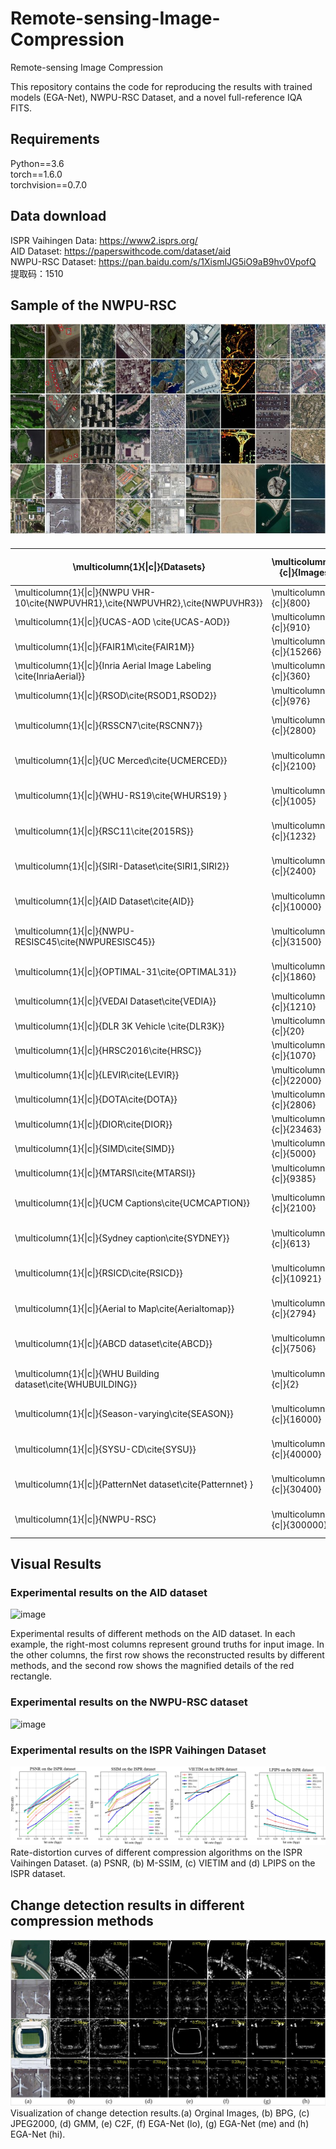 # Remote-sensing-Image-Compression
Remote-sensing Image Compression


This repository contains the code for reproducing the results with trained models (EGA-Net), NWPU-RSC Dataset, and a novel full-reference IQA FITS.

## Requirements

Python==3.6  
torch==1.6.0  
torchvision==0.7.0

  
## Data download  
  ISPR Vaihingen Data: https://www2.isprs.org/  
  AID Dataset: https://paperswithcode.com/dataset/aid  
  NWPU-RSC Dataset: https://pan.baidu.com/s/1XismIJG5iO9aB9hv0VpofQ 
提取码：1510 

## Sample of the NWPU-RSC
  
![image](https://github.com/Chenxi1510/Remote-sensing-Image-Compression/blob/main/Image/data.JPG)


####
| \\multicolumn\{1\}\{\|c\|\}\{Datasets\}                                                             | \\multicolumn\{1\}\{c\|\}\{Images\} | \\multicolumn\{1\}\{c\|\}\{Images Size\}                    | \\multicolumn\{1\}\{c\|\}\{Categories\} | \\multicolumn\{1\}\{c\|\}\{Image format\} | \\multicolumn\{1\}\{c\|\}\{Objective task\}    |
|-----------------------------------------------------------------------------------------------------|-------------------------------------|-------------------------------------------------------------|-----------------------------------------|-------------------------------------------|------------------------------------------------|
| \\multicolumn\{1\}\{\|c\|\}\{NWPU VHR\-10\\cite\{NWPUVHR1\},\\cite\{NWPUVHR2\},\\cite\{NWPUVHR3\}\} | \\multicolumn\{1\}\{c\|\}\{800\}    | \\multicolumn\{1\}\{c\|\}\{\}                               | \\multicolumn\{1\}\{c\|\}\{10\}         | \\multicolumn\{1\}\{c\|\}\{\.JPG\}        | \\multicolumn\{1\}\{c\|\}\{Detection\}         |
| \\multicolumn\{1\}\{\|c\|\}\{UCAS\-AOD \\cite\{UCAS\-AOD\}\}                                        | \\multicolumn\{1\}\{c\|\}\{910\}    | \\multicolumn\{1\}\{c\|\}\{1280\*659\}                      | \\multicolumn\{1\}\{c\|\}\{2\}          | \\multicolumn\{1\}\{c\|\}\{\.PNG\}        | \\multicolumn\{1\}\{c\|\}\{Detection\}         |
| \\multicolumn\{1\}\{\|c\|\}\{FAIR1M\\cite\{FAIR1M\}\}                                               | \\multicolumn\{1\}\{c\|\}\{15266\}  | \\multicolumn\{1\}\{c\|\}\{1000\*1000$\\sim$10000\*10000\}  | \\multicolumn\{1\}\{c\|\}\{5\}          | \\multicolumn\{1\}\{c\|\}\{\}             | \\multicolumn\{1\}\{c\|\}\{recognition\}       |
| \\multicolumn\{1\}\{\|c\|\}\{Inria Aerial Image Labeling \\cite\{InriaAerial\}\}                    | \\multicolumn\{1\}\{c\|\}\{360\}    | \\multicolumn\{1\}\{c\|\}\{5000\*5000\}                     | \\multicolumn\{1\}\{c\|\}\{2\}          | \\multicolumn\{1\}\{c\|\}\{\.Geotiff\}    | \\multicolumn\{1\}\{c\|\}\{Detection\}         |
| \\multicolumn\{1\}\{\|c\|\}\{RSOD\\cite\{RSOD1,RSOD2\}\}                                            | \\multicolumn\{1\}\{c\|\}\{976\}    | \\multicolumn\{1\}\{c\|\}\{1044$\\sim$1288\*915$\\sim$992\} | \\multicolumn\{1\}\{c\|\}\{4\}          | \\multicolumn\{1\}\{c\|\}\{\.JPG\}        | \\multicolumn\{1\}\{c\|\}\{Detection\}         |
| \\multicolumn\{1\}\{\|c\|\}\{RSSCN7\\cite\{RSCNN7\}\}                                               | \\multicolumn\{1\}\{c\|\}\{2800\}   | \\multicolumn\{1\}\{c\|\}\{400\*400\}                       | \\multicolumn\{1\}\{c\|\}\{7\}          | \\multicolumn\{1\}\{c\|\}\{\.JPG\}        | \\multicolumn\{1\}\{c\|\}\{Classification\}    |
| \\multicolumn\{1\}\{\|c\|\}\{UC Merced\\cite\{UCMERCED\}\}                                          | \\multicolumn\{1\}\{c\|\}\{2100\}   | \\multicolumn\{1\}\{c\|\}\{256\*256\}                       | \\multicolumn\{1\}\{c\|\}\{21\}         | \\multicolumn\{1\}\{c\|\}\{\.PNG\}        | \\multicolumn\{1\}\{c\|\}\{Classification\}    |
| \\multicolumn\{1\}\{\|c\|\}\{WHU\-RS19\\cite\{WHURS19\} \}                                          | \\multicolumn\{1\}\{c\|\}\{1005\}   | \\multicolumn\{1\}\{c\|\}\{600\*600\}                       | \\multicolumn\{1\}\{c\|\}\{19\}         | \\multicolumn\{1\}\{c\|\}\{\.TIFF\}       | \\multicolumn\{1\}\{c\|\}\{Classification\}    |
| \\multicolumn\{1\}\{\|c\|\}\{RSC11\\cite\{2015RS\}\}                                                | \\multicolumn\{1\}\{c\|\}\{1232\}   | \\multicolumn\{1\}\{c\|\}\{500\*500\}                       | \\multicolumn\{1\}\{c\|\}\{11\}         | \\multicolumn\{1\}\{c\|\}\{\.TIFF\}       | \\multicolumn\{1\}\{c\|\}\{Classification\}    |
| \\multicolumn\{1\}\{\|c\|\}\{SIRI\-Dataset\\cite\{SIRI1,SIRI2\}\}                                   | \\multicolumn\{1\}\{c\|\}\{2400\}   | \\multicolumn\{1\}\{c\|\}\{200\*200\}                       | \\multicolumn\{1\}\{c\|\}\{12\}         | \\multicolumn\{1\}\{c\|\}\{\.TIFF\}       | \\multicolumn\{1\}\{c\|\}\{Classification\}    |
| \\multicolumn\{1\}\{\|c\|\}\{AID Dataset\\cite\{AID\}\}                                             | \\multicolumn\{1\}\{c\|\}\{10000\}  | \\multicolumn\{1\}\{c\|\}\{600\*600\}                       | \\multicolumn\{1\}\{c\|\}\{30\}         | \\multicolumn\{1\}\{c\|\}\{\.JPG\}        | \\multicolumn\{1\}\{c\|\}\{Classification\}    |
| \\multicolumn\{1\}\{\|c\|\}\{NWPU\-RESISC45\\cite\{NWPURESISC45\}\}                                 | \\multicolumn\{1\}\{c\|\}\{31500\}  | \\multicolumn\{1\}\{c\|\}\{256\*256\}                       | \\multicolumn\{1\}\{c\|\}\{45\}         | \\multicolumn\{1\}\{c\|\}\{\.JPG\}        | \\multicolumn\{1\}\{c\|\}\{Classification\}    |
| \\multicolumn\{1\}\{\|c\|\}\{OPTIMAL\-31\\cite\{OPTIMAL31\}\}                                       | \\multicolumn\{1\}\{c\|\}\{1860\}   | \\multicolumn\{1\}\{c\|\}\{256\*256\}                       | \\multicolumn\{1\}\{c\|\}\{31\}         | \\multicolumn\{1\}\{c\|\}\{\.JPG\}        | \\multicolumn\{1\}\{c\|\}\{Classification\}    |
| \\multicolumn\{1\}\{\|c\|\}\{VEDAI Dataset\\cite\{VEDIA\}\}                                         | \\multicolumn\{1\}\{c\|\}\{1210\}   | \\multicolumn\{1\}\{c\|\}\{1024\*1024\}                     | \\multicolumn\{1\}\{c\|\}\{9\}          | \\multicolumn\{1\}\{c\|\}\{\.PNG\}        | \\multicolumn\{1\}\{c\|\}\{Detection\}         |
| \\multicolumn\{1\}\{\|c\|\}\{DLR 3K Vehicle \\cite\{DLR3K\}\}                                       | \\multicolumn\{1\}\{c\|\}\{20\}     | \\multicolumn\{1\}\{c\|\}\{5616\*3744\}                     | \\multicolumn\{1\}\{c\|\}\{2\}          | \\multicolumn\{1\}\{c\|\}\{\.JPG\}        | \\multicolumn\{1\}\{c\|\}\{Detection\}         |
| \\multicolumn\{1\}\{\|c\|\}\{HRSC2016\\cite\{HRSC\}\}                                               | \\multicolumn\{1\}\{c\|\}\{1070\}   | \\multicolumn\{1\}\{c\|\}\{300\*300,1500\*900\}             | \\multicolumn\{1\}\{c\|\}\{1\}          | \\multicolumn\{1\}\{c\|\}\{\.BMP\}        | \\multicolumn\{1\}\{c\|\}\{Detection\}         |
| \\multicolumn\{1\}\{\|c\|\}\{LEVIR\\cite\{LEVIR\}\}                                                 | \\multicolumn\{1\}\{c\|\}\{22000\}  | \\multicolumn\{1\}\{c\|\}\{600\*800\}                       | \\multicolumn\{1\}\{c\|\}\{3\}          | \\multicolumn\{1\}\{c\|\}\{\}             | \\multicolumn\{1\}\{c\|\}\{Detection\}         |
| \\multicolumn\{1\}\{\|c\|\}\{DOTA\\cite\{DOTA\}\}                                                   | \\multicolumn\{1\}\{c\|\}\{2806\}   | \\multicolumn\{1\}\{c\|\}\{800\*800,4000\*4000\}            | \\multicolumn\{1\}\{c\|\}\{15\}         | \\multicolumn\{1\}\{c\|\}\{\.PNG\}        | \\multicolumn\{1\}\{c\|\}\{Detection\}         |
| \\multicolumn\{1\}\{\|c\|\}\{DIOR\\cite\{DIOR\}\}                                                   | \\multicolumn\{1\}\{c\|\}\{23463\}  | \\multicolumn\{1\}\{c\|\}\{800\*800\}                       | \\multicolumn\{1\}\{c\|\}\{20\}         | \\multicolumn\{1\}\{c\|\}\{\.JPG\}        | \\multicolumn\{1\}\{c\|\}\{Detection\}         |
| \\multicolumn\{1\}\{\|c\|\}\{SIMD\\cite\{SIMD\}\}                                                   | \\multicolumn\{1\}\{c\|\}\{5000\}   | \\multicolumn\{1\}\{c\|\}\{1024\*768\}                      | \\multicolumn\{1\}\{c\|\}\{15\}         | \\multicolumn\{1\}\{c\|\}\{\.JPG\}        | \\multicolumn\{1\}\{c\|\}\{Detection\}         |
| \\multicolumn\{1\}\{\|c\|\}\{MTARSI\\cite\{MTARSI\}\}                                               | \\multicolumn\{1\}\{c\|\}\{9385\}   | \\multicolumn\{1\}\{c\|\}\{256\*256\}                       | \\multicolumn\{1\}\{c\|\}\{3\}          | \\multicolumn\{1\}\{c\|\}\{\}             | \\multicolumn\{1\}\{c\|\}\{Detection\}         |
| \\multicolumn\{1\}\{\|c\|\}\{UCM Captions\\cite\{UCMCAPTION\}\}                                     | \\multicolumn\{1\}\{c\|\}\{2100\}   | \\multicolumn\{1\}\{c\|\}\{256\*256\}                       | \\multicolumn\{1\}\{c\|\}\{5\}          | \\multicolumn\{1\}\{c\|\}\{\.PNG\}        | \\multicolumn\{1\}\{c\|\}\{Image Caption\}     |
| \\multicolumn\{1\}\{\|c\|\}\{Sydney caption\\cite\{SYDNEY\}\}                                       | \\multicolumn\{1\}\{c\|\}\{613\}    | \\multicolumn\{1\}\{c\|\}\{500\*500\}                       | \\multicolumn\{1\}\{c\|\}\{5\}          | \\multicolumn\{1\}\{c\|\}\{\.PNG\}        | \\multicolumn\{1\}\{c\|\}\{Image Caption\}     |
| \\multicolumn\{1\}\{\|c\|\}\{RSICD\\cite\{RSICD\}\}                                                 | \\multicolumn\{1\}\{c\|\}\{10921\}  | \\multicolumn\{1\}\{c\|\}\{224\*224\}                       | \\multicolumn\{1\}\{c\|\}\{5\}          | \\multicolumn\{1\}\{c\|\}\{\.PNG\}        | \\multicolumn\{1\}\{c\|\}\{Image Caption\}     |
| \\multicolumn\{1\}\{\|c\|\}\{Aerial to Map\\cite\{Aerialtomap\}\}                                   | \\multicolumn\{1\}\{c\|\}\{2794\}   | \\multicolumn\{1\}\{c\|\}\{600\*600\}                       | \\multicolumn\{1\}\{c\|\}\{2\}          | \\multicolumn\{1\}\{c\|\}\{\}             | \\multicolumn\{1\}\{c\|\}\{Style transfer\}    |
| \\multicolumn\{1\}\{\|c\|\}\{ABCD dataset\\cite\{ABCD\}\}                                           | \\multicolumn\{1\}\{c\|\}\{7506\}   | \\multicolumn\{1\}\{c\|\}\{160\*160\}                       | \\multicolumn\{1\}\{c\|\}\{1\}          | \\multicolumn\{1\}\{c\|\}\{\}             | \\multicolumn\{1\}\{c\|\}\{Change detection\}  |
| \\multicolumn\{1\}\{\|c\|\}\{WHU Building dataset\\cite\{WHUBUILDING\}\}                            | \\multicolumn\{1\}\{c\|\}\{2\}      | \\multicolumn\{1\}\{c\|\}\{32207\*15354\}                   | \\multicolumn\{1\}\{c\|\}\{1\}          | \\multicolumn\{1\}\{c\|\}\{\}             | \\multicolumn\{1\}\{c\|\}\{Change detection\}  |
| \\multicolumn\{1\}\{\|c\|\}\{Season\-varying\\cite\{SEASON\}\}                                      | \\multicolumn\{1\}\{c\|\}\{16000\}  | \\multicolumn\{1\}\{c\|\}\{256\*256\}                       | \\multicolumn\{1\}\{c\|\}\{1\}          | \\multicolumn\{1\}\{c\|\}\{\}             | \\multicolumn\{1\}\{c\|\}\{Change detection\}  |
| \\multicolumn\{1\}\{\|c\|\}\{SYSU\-CD\\cite\{SYSU\}\}                                               | \\multicolumn\{1\}\{c\|\}\{40000\}  | \\multicolumn\{1\}\{c\|\}\{256\*256\}                       | \\multicolumn\{1\}\{c\|\}\{1\}          | \\multicolumn\{1\}\{c\|\}\{\}             | \\multicolumn\{1\}\{c\|\}\{Change detection\}  |
| \\multicolumn\{1\}\{\|c\|\}\{PatternNet dataset\\cite\{Patternnet\} \}                              | \\multicolumn\{1\}\{c\|\}\{30400\}  | \\multicolumn\{1\}\{c\|\}\{256\*256\}                       | \\multicolumn\{1\}\{c\|\}\{38\}         | \\multicolumn\{1\}\{c\|\}\{\}             | \\multicolumn\{1\}\{c\|\}\{Change detection\}  |
| \\multicolumn\{1\}\{\|c\|\}\{NWPU\-RSC\}                                                            | \\multicolumn\{1\}\{c\|\}\{300000\} | \\multicolumn\{1\}\{c\|\}\{1024\*1024\}                     | \\multicolumn\{1\}\{c\|\}\{35\}         | \\multicolumn\{1\}\{c\|\}\{\.PNG\}        | \\multicolumn\{1\}\{c\|\}\{Image Compression\} |



## Visual Results 
### Experimental results on the AID dataset
![image](https://github.com/Chenxi1510/Remote-sensing-Image-Compression/blob/main/Image/AID.png)

Experimental results of different methods on the AID dataset. In each example, the right-most columns represent ground truths for input image. In the other columns, the first row shows the reconstructed results by different methods, and the second row shows the magnified details of the red rectangle.


### Experimental results on the NWPU-RSC dataset
![image](https://github.com/Chenxi1510/Remote-sensing-Image-Compression/blob/main/Image/NWPU-RSC.png)

### Experimental results on the ISPR Vaihingen Dataset
![image](https://github.com/Chenxi1510/Remote-sensing-Image-Compression/blob/main/Image/ISPRresult.png)
Rate-distortion curves of different compression algorithms on the ISPR Vaihingen Dataset. (a) PSNR,  (b) M-SSIM, (c) VIETIM and (d) LPIPS  on the ISPR dataset.



##  Change detection results in different compression methods
![image](https://github.com/Chenxi1510/Remote-sensing-Image-Compression/blob/main/Image/change_detection.JPG)
Visualization of change detection results.(a) Orginal Images, (b) BPG, (c) JPEG2000, (d) GMM, (e) C2F, (f) EGA-Net (lo), (g) EGA-Net (me) and (h) EGA-Net (hi).



